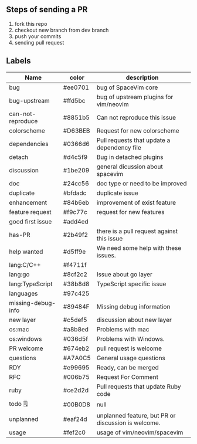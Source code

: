 ## Steps of sending a PR

1. fork this repo
2. checkout new branch from dev branch
3. push your commits
4. sending pull request

<!-- Update the labels call SpaceVim#dev#wiki#updateLabels() -->

<!-- SpaceVim Wiki labels info start -->

## Labels

| Name                  | color   | description                                         |
| --------------------- | ------- | --------------------------------------------------- |
| bug                   | #ee0701 | bug of SpaceVim core                                |
| bug-upstream          | #ffd5bc | bug of upstream plugins for vim/neovim              |
| can-not-reproduce     | #8851b5 | Can not reproduce this issue                        |
| colorscheme           | #D63BEB | Request for new colorscheme                         |
| dependencies          | #0366d6 | Pull requests that update a dependency file         |
| detach                | #d4c5f9 | Bug in detached plugins                             |
| discussion            | #1be209 | general dicussion about spacevim                    |
| doc                   | #24cc56 | doc type or need to be improved                     |
| duplicate             | #bfdadc | duplicate issue                                     |
| enhancement           | #84b6eb | improvement of exist feature                        |
| feature request       | #f9c77c | request for new features                            |
| good first issue      | #add4ed |
| has-PR                | #2b49f2 | there is a pull request against this issue          |
| help wanted           | #d5ff9e | We need some help with these issues.                |
| lang:C/C++            | #f4711f |
| lang:go               | #8cf2c2 | Issue about go layer                                |
| lang:TypeScript       | #38b8d8 | TypeScript specific issue                           |
| languages             | #97c425 |
| missing-debug-info    | #89484F | Missing debug information                           |
| new layer             | #c5def5 | discussion about new layer                          |
| os:mac                | #a8b8ed | Problems with mac                                   |
| os:windows            | #036d5f | Problems with Windows.                              |
| PR welcome            | #674eb2 | pull request is welcome                             |
| questions             | #A7A0C5 | General usage questions                             |
| RDY                   | #e99695 | Ready, can be merged                                |
| RFC                   | #006b75 | Request For Comment                                 |
| ruby                  | #ce2d2d | Pull requests that update Ruby code                 |
| todo :spiral_notepad: | #00B0D8 | null                                                |
| unplanned             | #eaf24d | unplanned feature, but PR or discussion is welcome. |
| usage                 | #fef2c0 | usage of vim/neovim/spacevim                        |

<!-- SpaceVim Wiki labels info end -->
